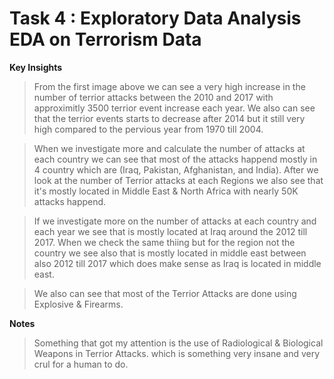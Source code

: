 # Task 4 : Exploratory Data Analysis EDA on Terrorism Data

**Key Insights**


> From the first image above we can see a very high increase in the number of terrior attacks between the 2010 and 2017 with approximitly 3500 terrior event increase each year. We also can see that the terrior events starts to decrease after 2014 but it still very high compared to the pervious year from 1970 till 2004.

> When we investigate more and calculate the number of attacks at each country we can see that most of the attacks happend mostly in 4 country which are (Iraq, Pakistan, Afghanistan, and India). After we look at the number of Terrior attacks at each Regions we also see that it's mostly located in Middle East & North Africa with nearly 50K attacks happend.

> If we investigate more on the number of attacks at each country and each year we see that is mostly located at Iraq around the 2012 till 2017. When we check the same thiing but for the region not the country we see also that is mostly located in middle east between also 2012 till 2017 which does make sense as Iraq is located in middle east.

> We also can see that most of the Terrior Attacks are done using Explosive & Firearms.

**Notes**

> Something that got my attention is the use of Radiological & Biological Weapons in Terrior Attacks. which is something very insane and very crul for a human to do.
